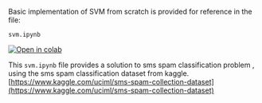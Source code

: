 Basic implementation of SVM from scratch is provided for reference in the file:

`svm.ipynb`

[![Open in colab](https://colab.research.google.com/assets/colab-badge.svg)](https://colab.research.google.com/github/gimseng/99-ML-Learning-Projects/blob/master/svm/solution/svm.ipynb)


This `svm.ipynb` file provides a solution to sms spam classification problem , using the sms spam classification dataset from kaggle. [https://www.kaggle.com/uciml/sms-spam-collection-dataset](https://www.kaggle.com/uciml/sms-spam-collection-dataset)
